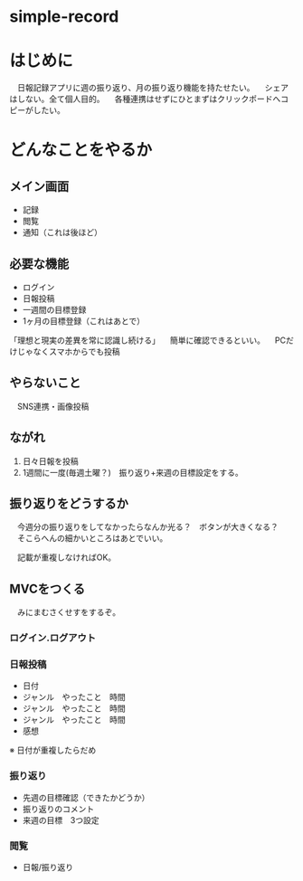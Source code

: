 # simple-record

# はじめに
　日報記録アプリに週の振り返り、月の振り返り機能を持たせたい。
　シェアはしない。全て個人目的。
　各種連携はせずにひとまずはクリックポードへコピーがしたい。

# どんなことをやるか
## メイン画面
- 記録
- 閲覧
- 通知（これは後ほど）


## 必要な機能
- ログイン
- 日報投稿
- 一週間の目標登録
- 1ヶ月の目標登録（これはあとで）

「理想と現実の差異を常に認識し続ける」
　簡単に確認できるといい。
　PCだけじゃなくスマホからでも投稿

## やらないこと
　SNS連携・画像投稿

## ながれ
1. 日々日報を投稿
2. 1週間に一度(毎週土曜？)　振り返り+来週の目標設定をする。


## 振り返りをどうするか
　今週分の振り返りをしてなかったらなんか光る？　ボタンが大きくなる？
　そこらへんの細かいところはあとでいい。

　記載が重複しなければOK。

## MVCをつくる
　みにまむさくせすをするぞ。
　
### ログイン.ログアウト
### 日報投稿
- 日付　
- ジャンル　やったこと　時間
- ジャンル　やったこと　時間
- ジャンル　やったこと　時間
- 感想

※ 日付が重複したらだめ

### 振り返り

- 先週の目標確認（できたかどうか）
- 振り返りのコメント
- 来週の目標　3つ設定

### 閲覧
- 日報/振り返り